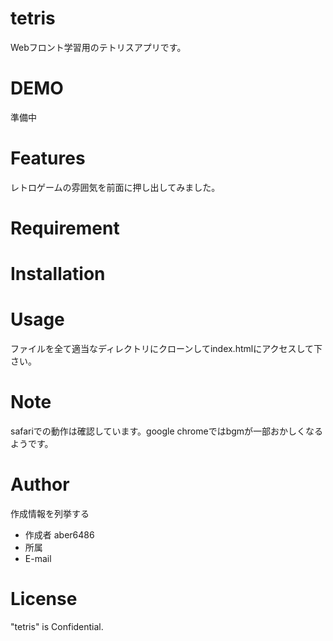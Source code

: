 # tetris

Webフロント学習用のテトリスアプリです。

# DEMO

準備中

# Features

レトロゲームの雰囲気を前面に押し出してみました。

# Requirement


# Installation


# Usage

ファイルを全て適当なディレクトリにクローンしてindex.htmlにアクセスして下さい。

# Note

safariでの動作は確認しています。google chromeではbgmが一部おかしくなるようです。

# Author

作成情報を列挙する

* 作成者 aber6486
* 所属
* E-mail

# License

"tetris" is Confidential.
